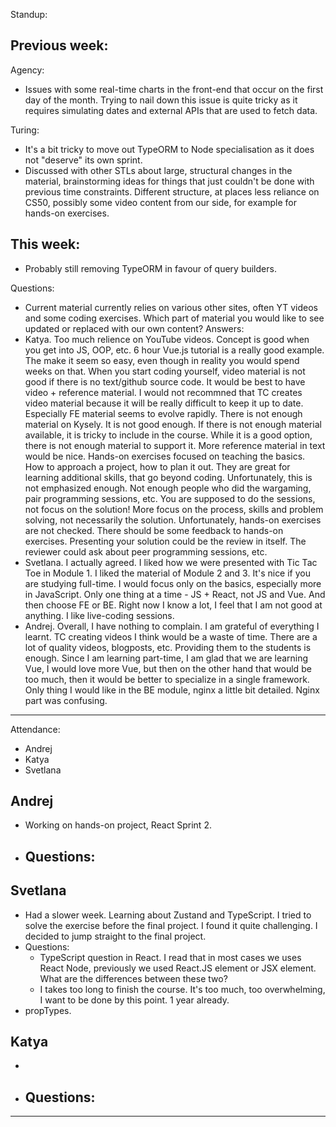 Standup:

  ## Previous week:

  Agency:
  - Issues with some real-time charts in the front-end that occur on the first day of the month. Trying to nail down this issue is quite tricky as it requires simulating dates and external APIs that are used to fetch data.

  Turing:
  - It's a bit tricky to move out TypeORM to Node specialisation as it does not "deserve" its own sprint.
  - Discussed with other STLs about large, structural changes in the material, brainstorming ideas for things that just couldn't be done with previous time constraints. Different structure, at places less reliance on CS50, possibly some video content from our side, for example for hands-on exercises.

  ## This week:
  - Probably still removing TypeORM in favour of query builders.

Questions:
  - Current material currently relies on various other sites, often YT videos and some coding exercises. Which part of material you would like to see updated or replaced with our own content?
Answers:
  - Katya. Too much relience on YouTube videos. Concept is good when you get into JS, OOP, etc. 6 hour Vue.js tutorial is a really good example. The make it seem so easy, even though in reality you would spend weeks on that. When you start coding yourself, video material is not good if there is no text/github source code. It would be best to have video + reference material. I would not recommned that TC creates video material because it will be really difficult to keep it up to date. Especially FE material seems to evolve rapidly. There is not enough material on Kysely. It is not good enough. If there is not enough material available, it is tricky to include in the course. While it is a good option, there is not enough material to support it. More reference material in text would be nice. Hands-on exercises focused on teaching the basics. How to approach a project, how to plan it out. They are great for learning additional skills, that go beyond coding. Unfortunately, this is not emphasized enough. Not enough people who did the wargaming, pair programming sessions, etc. You are supposed to do the sessions, not focus on the solution! More focus on the process, skills and problem solving, not necessarily the solution. Unfortunately, hands-on exercises are not checked. There should be some feedback to hands-on exercises. Presenting your solution could be the review in itself. The reviewer could ask about peer programming sessions, etc.
  - Svetlana. I actually agreed. I liked how we were presented with Tic Tac Toe in Module 1. I liked the material of Module 2 and 3. It's nice if you are studying full-time. I would focus only on the basics, especially more in JavaScript. Only one thing at a time - JS + React, not JS and Vue. And then choose FE or BE. Right now I know a lot, I feel that I am not good at anything. I like live-coding sessions.
  - Andrej. Overall, I have nothing to complain. I am grateful of everything I learnt. TC creating videos I think would be a waste of time. There are a lot of quality videos, blogposts, etc. Providing them to the students is enough. Since I am learning part-time, I am glad that we are learning Vue, I would love more Vue, but then on the other hand that would be too much, then it would be better to specialize in a single framework. Only thing I would like in the BE module, nginx a little bit detailed. Nginx part was confusing.

--- --- ---

Attendance:
  - Andrej
  - Katya
  - Svetlana

## Andrej

- Working on hands-on project, React Sprint 2.
- Questions:
  -

## Svetlana

- Had a slower week. Learning about Zustand and TypeScript. I tried to solve the exercise before the final project. I found it quite challenging. I decided to jump straight to the final project.
- Questions:
  - TypeScript question in React. I read that in most cases we uses React Node, previously we used React.JS element or JSX element. What are the differences between these two?
  - I takes too long to finish the course. It's too much, too overwhelming, I want to be done by this point. 1 year already.
- propTypes.

## Katya

-
- Questions:
  -

---
